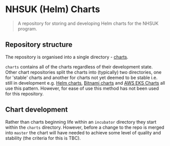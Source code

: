 # NHSUK (Helm) Charts

> A repository for storing and developing Helm charts for the NHSUK program.

## Repository structure

The repository is organised into a single directory - [charts](./charts).

`charts` contains all of the charts regardless of their development state.
Other chart repositories split the charts into (typically) two directories, one
for 'stable' charts and another for charts not yet deemed to be stable i.e.
still in development e.g. [Helm charts](https://github.com/helm/charts),
[Bitnami charts](https://github.com/bitnami/charts) and
[AWS EKS Charts](https://github.com/aws/eks-charts) all use this pattern.
However, for ease of use this method has not been used for this repository.

## Chart development

Rather than charts beginning life within an `incubator` directory they start
within the `charts` directory. However, before a change to the repo is merged
into `master` the chart will have needed to achieve some level of quality and
stability (the criteria for this is TBC).
